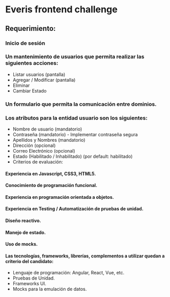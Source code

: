 # Everis frontend challenge

## Requerimiento:

### Inicio de sesión
### Un mantenimiento de usuarios que permita realizar las siguientes acciones:
-  Listar usuarios  (pantalla)
- Agregar / Modificar (pantalla)
- Eliminar              
- Cambiar Estado
### Un formulario que permita la comunicación entre dominios.

### Los atributos para la entidad usuario son los siguientes:
- Nombre de usuario                                        (mandatorio)
- Contraseña                                               (mandatorio) - Implementar contraseña segura
- Apellidos y Nombres                                      (mandatorio)
- Dirección                                                (opcional)
- Correo Electrónico                                       (opcional)
- Estado (Habilitado / Inhabilitado)                       (por default: habilitado)
- Criterios de evaluación:

#### Experiencia en Javascript, CSS3, HTML5.
#### Conocimiento de programación funcional.
#### Experiencia en programación orientada a objetos.
#### Experiencia en Testing / Automatización de pruebas de unidad.
#### Diseño reactivo.
#### Manejo de estado.
#### Uso de mocks.
#### Las tecnologías, frameworks, librerías, complementos a utilizar quedan a criterio del candidato:

- Lenguaje de programación: Angular, React, Vue, etc.
- Pruebas de Unidad.
- Frameworks UI.
- Mocks para la emulación de datos.
